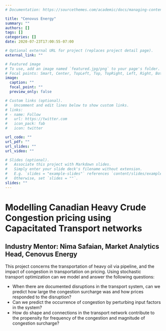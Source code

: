 ```yaml
---
# Documentation: https://sourcethemes.com/academic/docs/managing-content/

title: "Cenovus Energy"
summary: ""
authors: []
tags: []
categories: []
date: 2020-07-23T17:00:55-07:00

# Optional external URL for project (replaces project detail page).
external_link: ""

# Featured image
# To use, add an image named `featured.jpg/png` to your page's folder.
# Focal points: Smart, Center, TopLeft, Top, TopRight, Left, Right, BottomLeft, Bottom, BottomRight.
image:
  caption: ""
  focal_point: ""
  preview_only: false

# Custom links (optional).
#   Uncomment and edit lines below to show custom links.
# links:
# - name: Follow
#   url: https://twitter.com
#   icon_pack: fab
#   icon: twitter

url_code: ""
url_pdf: ""
url_slides: ""
url_video: ""

# Slides (optional).
#   Associate this project with Markdown slides.
#   Simply enter your slide deck's filename without extension.
#   E.g. `slides = "example-slides"` references `content/slides/example-slides.md`.
#   Otherwise, set `slides = ""`.
slides: ""
---
```


# Modelling Canadian Heavy Crude Congestion pricing using Capacitated Transport networks

## Industry Mentor: Nima Safaian, Market Analytics Head, Cenovus Energy

This project concerns the transportation of heavy oil via pipeline, and the impact of congestion in transportation on pricing.  Using stochastic transport optimization can we model and answer the following questions:
* When there are documented disruptions in the transport system, can we predict how large the congestion surcharge was and how prices responded to the disruption?
* Can we predict the occurrence of congestion by perturbing input factors in the system?
* How do shape and connections in the transport network contribute to the propensity for frequency of the congestion and magnitude of congestion surcharge?
